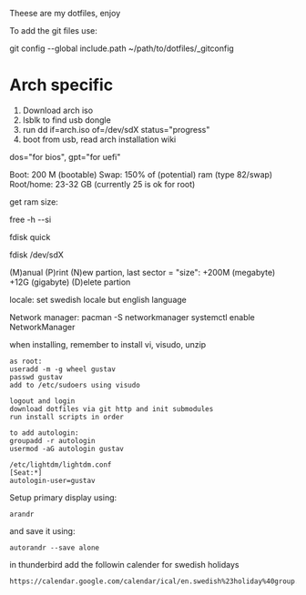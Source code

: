Theese are my dotfiles, enjoy

To add the git files use:

  git config --global include.path ~/path/to/dotfiles/_gitconfig

# Arch specific

1. Download arch iso
2. lsblk to find usb dongle
3. run dd if=arch.iso of=/dev/sdX status="progress"
4. boot from usb, read arch installation wiki

dos="for bios", gpt="for uefi"

Boot: 200 M (bootable)
Swap: 150% of (potential) ram (type 82/swap)
Root/home: 23-32 GB (currently 25 is ok for root)

get ram size:

  free -h --si

fdisk quick

fdisk /dev/sdX

(M)anual
(P)rint
(N)ew partion, last sector = "size": +200M (megabyte) +12G (gigabyte)
(D)elete partion

locale: set swedish locale but english language

Network manager: pacman -S networkmanager
systemctl enable NetworkManager

when installing, remember to install vi, visudo, unzip


    as root:
    useradd -m -g wheel gustav
    passwd gustav
    add to /etc/sudoers using visudo

    logout and login
    download dotfiles via git http and init submodules
    run install scripts in order
    
    to add autologin:
    groupadd -r autologin
    usermod -aG autologin gustav

    /etc/lightdm/lightdm.conf
    [Seat:*]
    autologin-user=gustav

Setup primary display using:

    arandr

and save it using:

    autorandr --save alone

in thunderbird add the followin calender for swedish holidays

    https://calendar.google.com/calendar/ical/en.swedish%23holiday%40group.v.calendar.google.com/public/basic.ics
